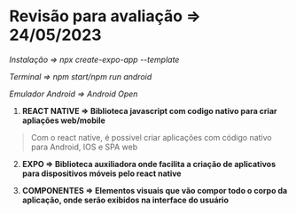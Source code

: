 # Revisão para avaliação => 24/05/2023

*Instalação => npx create-expo-app --template* 

*Terminal => npm start/npm run android* 

*Emulador Android => Android Open*

1. **REACT NATIVE =>  Biblioteca javascript com codigo nativo para criar apliações web/mobile** 
  > Com o react native, é possivel criar aplicações com código nativo para Android, IOS e SPA web

2. **EXPO => Biblioteca auxiliadora onde facilita a criação de aplicativos para dispositivos móveis pelo react native**

3. **COMPONENTES => Elementos visuais que vão compor todo o corpo da aplicação, onde serão exibidos na interface do usuário**

